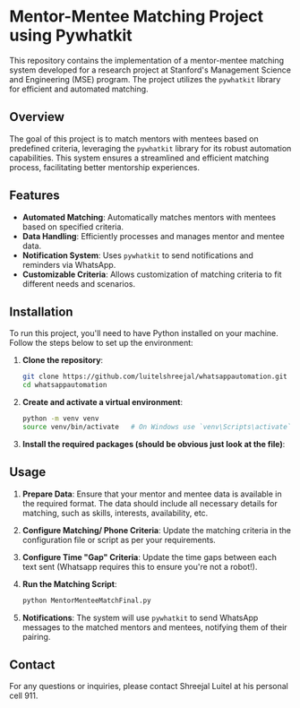 # Mentor-Mentee Matching Project using Pywhatkit

This repository contains the implementation of a mentor-mentee matching system developed for a research project at Stanford's Management Science and Engineering (MSE) program. The project utilizes the `pywhatkit` library for efficient and automated matching.

## Overview

The goal of this project is to match mentors with mentees based on predefined criteria, leveraging the `pywhatkit` library for its robust automation capabilities. This system ensures a streamlined and efficient matching process, facilitating better mentorship experiences.

## Features

- **Automated Matching**: Automatically matches mentors with mentees based on specified criteria.
- **Data Handling**: Efficiently processes and manages mentor and mentee data.
- **Notification System**: Uses `pywhatkit` to send notifications and reminders via WhatsApp.
- **Customizable Criteria**: Allows customization of matching criteria to fit different needs and scenarios.

## Installation

To run this project, you'll need to have Python installed on your machine. Follow the steps below to set up the environment:

1. **Clone the repository**:
    ```bash
    git clone https://github.com/luitelshreejal/whatsappautomation.git
    cd whatsappautomation
    ```

2. **Create and activate a virtual environment**:
    ```bash
    python -m venv venv
    source venv/bin/activate   # On Windows use `venv\Scripts\activate`
    ```

3. **Install the required packages (should be obvious just look at the file)**:


## Usage

1. **Prepare Data**: Ensure that your mentor and mentee data is available in the required format. The data should include all necessary details for matching, such as skills, interests, availability, etc.

2. **Configure Matching/ Phone Criteria**: Update the matching criteria in the configuration file or script as per your requirements.

3. **Configure Time "Gap" Criteria**: Update the time gaps between each text sent (Whatsapp requires this to ensure you're not a robot!). 

4. **Run the Matching Script**:
    ```bash
    python MentorMenteeMatchFinal.py
    ```

5. **Notifications**: The system will use `pywhatkit` to send WhatsApp messages to the matched mentors and mentees, notifying them of their pairing.


## Contact

For any questions or inquiries, please contact Shreejal Luitel at his personal cell 911. 

